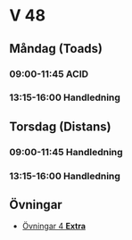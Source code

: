 # V 48

## Måndag (Toads)
### 09:00-11:45 ACID
### 13:15-16:00 Handledning
## Torsdag (Distans)
### 09:00-11:45 Handledning
### 13:15-16:00 Handledning

## Övningar
* [Övningar 4 **Extra**](%C3%96vningar4.md)